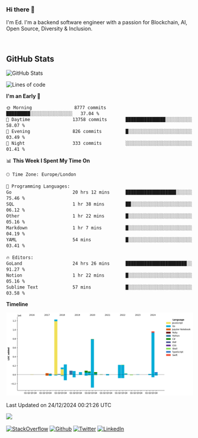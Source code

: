 ### Hi there 👋
 I'm Ed. I'm a backend software engineer with a passion for Blockchain, AI, Open Source, Diversity & Inclusion.

<br />

<h2>GitHub Stats</h2>
<p><img src="https://github-readme-stats.vercel.app/api?username=echarrod&amp;show_icons=true" alt="GitHub Stats"></p>

<!--START_SECTION:waka-->
![Lines of code](https://img.shields.io/badge/From%20Hello%20World%20I%27ve%20Written-4.4%20million%20lines%20of%20code-blue)

**I'm an Early 🐤** 

```text
🌞 Morning                8777 commits        █████████░░░░░░░░░░░░░░░░   37.04 % 
🌆 Daytime                13758 commits       ███████████████░░░░░░░░░░   58.07 % 
🌃 Evening                826 commits         █░░░░░░░░░░░░░░░░░░░░░░░░   03.49 % 
🌙 Night                  333 commits         ░░░░░░░░░░░░░░░░░░░░░░░░░   01.41 % 
```


📊 **This Week I Spent My Time On** 

```text
🕑︎ Time Zone: Europe/London

💬 Programming Languages: 
Go                       20 hrs 12 mins      ███████████████████░░░░░░   75.46 % 
SQL                      1 hr 38 mins        ██░░░░░░░░░░░░░░░░░░░░░░░   06.12 % 
Other                    1 hr 22 mins        █░░░░░░░░░░░░░░░░░░░░░░░░   05.16 % 
Markdown                 1 hr 7 mins         █░░░░░░░░░░░░░░░░░░░░░░░░   04.19 % 
YAML                     54 mins             █░░░░░░░░░░░░░░░░░░░░░░░░   03.41 % 

🔥 Editors: 
GoLand                   24 hrs 26 mins      ███████████████████████░░   91.27 % 
Notion                   1 hr 22 mins        █░░░░░░░░░░░░░░░░░░░░░░░░   05.16 % 
Sublime Text             57 mins             █░░░░░░░░░░░░░░░░░░░░░░░░   03.58 % 
```

**Timeline**

![Lines of Code chart](https://raw.githubusercontent.com/echarrod/echarrod/main/assets/bar_graph.png)


 Last Updated on 24/12/2024 00:21:26 UTC
<!--END_SECTION:waka-->

![](https://komarev.com/ghpvc/?username=echarrod)

<p>
<a href="https://stackoverflow.com/users/1014632/ech" target="_blank"><img alt="StackOverflow" src="https://img.shields.io/badge/-Stackoverflow-FE7A16?style=for-the-badge&logo=stack-overflow&logoColor=white" /></a> 
<a href="https://github.com/echarrod" target="_blank"><img alt="Github" src="https://img.shields.io/badge/GitHub-%2312100E.svg?&style=for-the-badge&logo=Github&logoColor=white" /></a> 
<a href="https://twitter.com/e_harrod" target="_blank"><img alt="Twitter" src="https://img.shields.io/badge/twitter-%231DA1F2.svg?&style=for-the-badge&logo=twitter&logoColor=white" /></a> 
<a href="https://www.linkedin.com/in/ed-harrod" target="_blank"><img alt="LinkedIn" src="https://img.shields.io/badge/linkedin-%230077B5.svg?&style=for-the-badge&logo=linkedin&logoColor=white" /></a>

